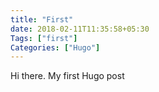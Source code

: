 ```yaml
---
title: "First"
date: 2018-02-11T11:35:58+05:30
Tags: ["first"]
Categories: ["Hugo"]
---
```


Hi there. My first Hugo post
